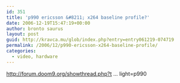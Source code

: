 ```yaml
---
id: 351
title: 'p990 ericsson &#8211; x264 baseline profile?'
date: 2006-12-19T15:47:19+00:00
author: bronto saurus
layout: post
guid: http://kravca.mu/glob/index.php?entry=entry061219-074719
permalink: /2006/12/p990-ericsson-x264-baseline-profile/
categories:
  - video, hardware
---
```

<a href="http://forum.doom9.org/showthread.php?t=118081&#038;highlight=p990" target="_blank" >http://forum.doom9.org/showthread.php?t &#8230; light=p990</a>